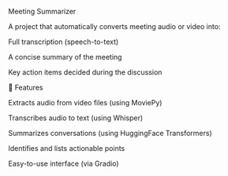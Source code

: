 Meeting Summarizer

A project that automatically converts meeting audio or video into:

Full transcription (speech-to-text)

A concise summary of the meeting

Key action items decided during the discussion

🚀 Features

Extracts audio from video files (using MoviePy)

Transcribes audio to text (using Whisper)

Summarizes conversations (using HuggingFace Transformers)

Identifies and lists actionable points

Easy-to-use interface (via Gradio)
